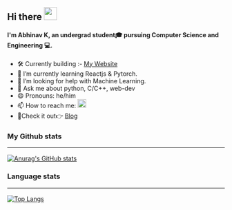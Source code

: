## Hi there <img src="https://raw.githubusercontent.com/MartinHeinz/MartinHeinz/master/wave.gif" width="30px">

#### I'm Abhinav K, an undergrad student🎓 pursuing Computer Science and Engineering 💻.


- 🛠 Currently building :- <a href="https://abhinavk001.github.io/portfolio-web/">My Website</a>
- 🌱 I’m currently learning Reactjs & Pytorch.
- 🤔 I’m looking for help with Machine Learning.
- 💬 Ask me about python, C/C++, web-dev
- 😄 Pronouns: he/him
- 📫 How to reach me:  <a href="https://twitter.com/abhinavaires"><img src="https://img.icons8.com/fluent/48/000000/twitter.png" width="20px" alt="foo" title="twitter" /></a>
- 📌Check it out👉 <a href="http://yakshas.herokuapp.com/">Blog</a>

### My Github stats<hr>
[![Anurag's GitHub stats](https://github-readme-stats.vercel.app/api?username=abhinavk001&show_icons=true&theme=radical)](https://github.com/anuraghazra/github-readme-stats)

### Language stats<hr>
[![Top Langs](https://github-readme-stats.vercel.app/api/top-langs/?username=abhinavk001&theme=radical)](https://github.com/anuraghazra/github-readme-stats)
